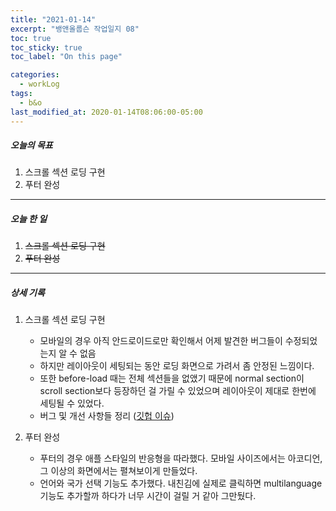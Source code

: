 ```yaml
---
title: "2021-01-14"
excerpt: "뱅앤올룹슨 작업일지 08"
toc: true
toc_sticky: true
toc_label: "On this page"

categories:
  - workLog
tags:
  - b&o
last_modified_at: 2020-01-14T08:06:00-05:00
---
```


##### 오늘의 목표

1. 스크롤 섹션 로딩 구현
2. 푸터 완성

---

##### 오늘 한 일

1. ~~스크롤 섹션 로딩 구현~~ <br>
2. ~~푸터 완성~~

---

##### 상세 기록

1. 스크롤 섹션 로딩 구현

   - 모바일의 경우 아직 안드로이드로만 확인해서 어제 발견한 버그들이 수정되었는지 알 수 없음
   - 하지만 레이아웃이 세팅되는 동안 로딩 화면으로 가려서 좀 안정된 느낌이다.
   - 또한 before-load 때는 전체 섹션들을 없앴기 때문에 normal section이 scroll section보다 등장하던 걸 가릴 수 있었으며 레이아웃이 제대로 한번에 세팅될 수 있었다.
   - 버그 및 개선 사항들 정리 ([깃헙 이슈](https://github.com/yooneunheo/bang-olufsen/issues/2))

2. 푸터 완성

   - 푸터의 경우 애플 스타일의 반응형을 따라했다. 모바일 사이즈에서는 아코디언, 그 이상의 화면에서는 펼쳐보이게 만들었다.
   - 언어와 국가 선택 기능도 추가했다. 내친김에 실제로 클릭하면 multilanguage 기능도 추가할까 하다가 너무 시간이 걸릴 거 같아 그만뒀다.

<br />
